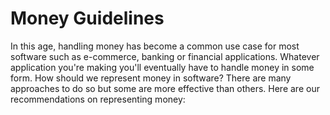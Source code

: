 # Money Guidelines

In this age, handling money has become a common use case for most software such as e-commerce, banking or financial applications. Whatever application you're making you'll eventually have to handle money in some form. How should we represent money in software? There are many approaches to do so but some are more effective than others. Here are our recommendations on representing money:

